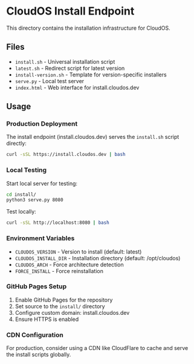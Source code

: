 # CloudOS Install Endpoint

This directory contains the installation infrastructure for CloudOS.

## Files

- `install.sh` - Universal installation script
- `latest.sh` - Redirect script for latest version
- `install-version.sh` - Template for version-specific installers
- `serve.py` - Local test server
- `index.html` - Web interface for install.cloudos.dev

## Usage

### Production Deployment

The install endpoint (install.cloudos.dev) serves the `install.sh` script directly:

```bash
curl -sSL https://install.cloudos.dev | bash
```

### Local Testing

Start local server for testing:

```bash
cd install/
python3 serve.py 8080
```

Test locally:

```bash
curl -sSL http://localhost:8080 | bash
```

### Environment Variables

- `CLOUDOS_VERSION` - Version to install (default: latest)
- `CLOUDOS_INSTALL_DIR` - Installation directory (default: /opt/cloudos)
- `CLOUDOS_ARCH` - Force architecture detection
- `FORCE_INSTALL` - Force reinstallation

### GitHub Pages Setup

1. Enable GitHub Pages for the repository
2. Set source to the `install/` directory
3. Configure custom domain: install.cloudos.dev
4. Ensure HTTPS is enabled

### CDN Configuration

For production, consider using a CDN like CloudFlare to cache and serve the install scripts globally.
